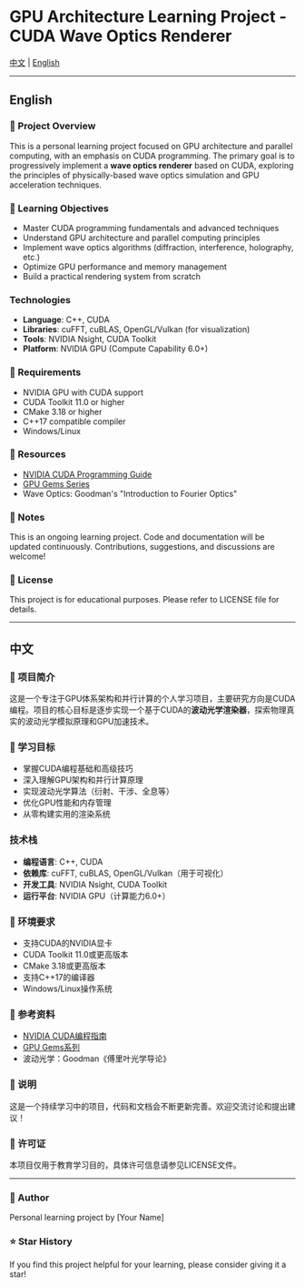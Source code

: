 # GPU Architecture Learning Project - CUDA Wave Optics Renderer

[中文](#中文) | [English](#english)

---

## English

### 📌 Project Overview

This is a personal learning project focused on GPU architecture and parallel computing, with an emphasis on CUDA programming. The primary goal is to progressively implement a **wave optics renderer** based on CUDA, exploring the principles of physically-based wave optics simulation and GPU acceleration techniques.

### 🎯 Learning Objectives

- Master CUDA programming fundamentals and advanced techniques
- Understand GPU architecture and parallel computing principles
- Implement wave optics algorithms (diffraction, interference, holography, etc.)
- Optimize GPU performance and memory management
- Build a practical rendering system from scratch

###  Technologies

- **Language**: C++, CUDA
- **Libraries**: cuFFT, cuBLAS, OpenGL/Vulkan (for visualization)
- **Tools**: NVIDIA Nsight, CUDA Toolkit
- **Platform**: NVIDIA GPU (Compute Capability 6.0+)

### 🔧 Requirements

- NVIDIA GPU with CUDA support
- CUDA Toolkit 11.0 or higher
- CMake 3.18 or higher
- C++17 compatible compiler
- Windows/Linux

### 📖 Resources

- [NVIDIA CUDA Programming Guide](https://docs.nvidia.com/cuda/cuda-c-programming-guide/)
- [GPU Gems Series](https://developer.nvidia.com/gpugems)
- Wave Optics: Goodman's "Introduction to Fourier Optics"

### 📝 Notes

This is an ongoing learning project. Code and documentation will be updated continuously. Contributions, suggestions, and discussions are welcome!

### 📄 License

This project is for educational purposes. Please refer to LICENSE file for details.

---

## 中文

### 📌 项目简介

这是一个专注于GPU体系架构和并行计算的个人学习项目，主要研究方向是CUDA编程。项目的核心目标是逐步实现一个基于CUDA的**波动光学渲染器**，探索物理真实的波动光学模拟原理和GPU加速技术。

### 🎯 学习目标

- 掌握CUDA编程基础和高级技巧
- 深入理解GPU架构和并行计算原理
- 实现波动光学算法（衍射、干涉、全息等）
- 优化GPU性能和内存管理
- 从零构建实用的渲染系统

###  技术栈

- **编程语言**: C++, CUDA
- **依赖库**: cuFFT, cuBLAS, OpenGL/Vulkan（用于可视化）
- **开发工具**: NVIDIA Nsight, CUDA Toolkit
- **运行平台**: NVIDIA GPU（计算能力6.0+）

### 🔧 环境要求

- 支持CUDA的NVIDIA显卡
- CUDA Toolkit 11.0或更高版本
- CMake 3.18或更高版本
- 支持C++17的编译器
- Windows/Linux操作系统

### 📖 参考资料

- [NVIDIA CUDA编程指南](https://docs.nvidia.com/cuda/cuda-c-programming-guide/)
- [GPU Gems系列](https://developer.nvidia.com/gpugems)
- 波动光学：Goodman《傅里叶光学导论》

### 📝 说明

这是一个持续学习中的项目，代码和文档会不断更新完善。欢迎交流讨论和提出建议！

### 📄 许可证

本项目仅用于教育学习目的，具体许可信息请参见LICENSE文件。

---

### 👤 Author

Personal learning project by [Your Name]

### ⭐ Star History

If you find this project helpful for your learning, please consider giving it a star!
